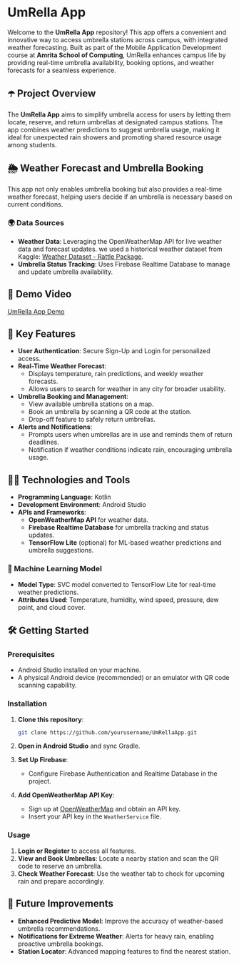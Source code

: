 # UmRella App

Welcome to the **UmRella App** repository! This app offers a convenient and innovative way to access umbrella stations across campus, with integrated weather forecasting. Built as part of the Mobile Application Development course at **Amrita School of Computing**, UmRella enhances campus life by providing real-time umbrella availability, booking options, and weather forecasts for a seamless experience.

## ☂️ Project Overview
The **UmRella App** aims to simplify umbrella access for users by letting them locate, reserve, and return umbrellas at designated campus stations. The app combines weather predictions to suggest umbrella usage, making it ideal for unexpected rain showers and promoting shared resource usage among students.

## 🌦️ Weather Forecast and Umbrella Booking
This app not only enables umbrella booking but also provides a real-time weather forecast, helping users decide if an umbrella is necessary based on current conditions.

### 🌍 Data Sources
- **Weather Data**: Leveraging the OpenWeatherMap API for live weather data and forecast updates. we used a historical weather dataset from Kaggle: [Weather Dataset - Rattle Package](https://www.kaggle.com/datasets/jsphyg/weather-dataset-rattle-package).
- **Umbrella Status Tracking**: Uses Firebase Realtime Database to manage and update umbrella availability.

## 🎥 Demo Video
[UmRella App Demo](https://drive.google.com/file/d/1HPzXjYuz1V7wqBlhol_tO7tue2bEKZj-/view)

## 🌟 Key Features
- **User Authentication**: Secure Sign-Up and Login for personalized access.
- **Real-Time Weather Forecast**:
  - Displays temperature, rain predictions, and weekly weather forecasts.
  - Allows users to search for weather in any city for broader usability.
- **Umbrella Booking and Management**:
  - View available umbrella stations on a map.
  - Book an umbrella by scanning a QR code at the station.
  - Drop-off feature to safely return umbrellas.
- **Alerts and Notifications**:
  - Prompts users when umbrellas are in use and reminds them of return deadlines.
  - Notification if weather conditions indicate rain, encouraging umbrella usage.

## 🧑‍💻 Technologies and Tools
- **Programming Language**: Kotlin
- **Development Environment**: Android Studio
- **APIs and Frameworks**:
  - **OpenWeatherMap API** for weather data.
  - **Firebase Realtime Database** for umbrella tracking and status updates.
  - **TensorFlow Lite** (optional) for ML-based weather predictions and umbrella suggestions.

### 🚀 Machine Learning Model
- **Model Type**: SVC model converted to TensorFlow Lite for real-time weather predictions.
- **Attributes Used**: Temperature, humidity, wind speed, pressure, dew point, and cloud cover.

## 🛠️ Getting Started
### Prerequisites
- Android Studio installed on your machine.
- A physical Android device (recommended) or an emulator with QR code scanning capability.

### Installation
1. **Clone this repository**:
   ```bash
   git clone https://github.com/yourusername/UmRellaApp.git
2. **Open in Android Studio** and sync Gradle.

3. **Set Up Firebase**:
   - Configure Firebase Authentication and Realtime Database in the project.

4. **Add OpenWeatherMap API Key**:
   - Sign up at [OpenWeatherMap](https://openweathermap.org/) and obtain an API key.
   - Insert your API key in the `WeatherService` file.

### Usage
1. **Login or Register** to access all features.
2. **View and Book Umbrellas**: Locate a nearby station and scan the QR code to reserve an umbrella.
3. **Check Weather Forecast**: Use the weather tab to check for upcoming rain and prepare accordingly.

## 🚀 Future Improvements
- **Enhanced Predictive Model**: Improve the accuracy of weather-based umbrella recommendations.
- **Notifications for Extreme Weather**: Alerts for heavy rain, enabling proactive umbrella bookings.
- **Station Locator**: Advanced mapping features to find the nearest station.
